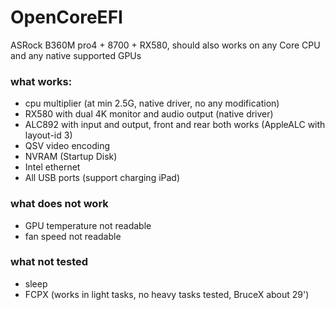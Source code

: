 # OpenCoreEFI

ASRock B360M pro4 + 8700 + RX580, should also works on any Core CPU and any native supported GPUs

### what works:
- cpu multiplier (at min 2.5G, native driver, no any modification)
- RX580 with dual 4K monitor and audio output (native driver)
- ALC892 with input and output, front and rear both works (AppleALC with layout-id 3)
- QSV video encoding
- NVRAM (Startup Disk)
- Intel ethernet
- All USB ports (support charging iPad)

### what does not work

- GPU temperature not readable
- fan speed not readable

### what not tested

- sleep
- FCPX (works in light tasks, no heavy tasks tested, BruceX about 29')
